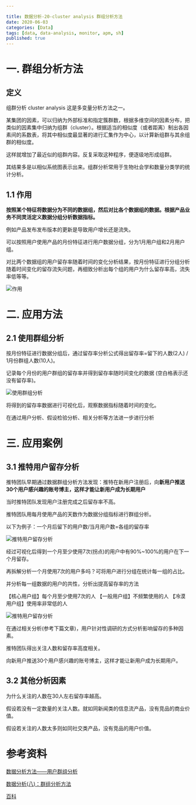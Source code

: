 ```yaml
---

title: 数据分析-20-cluster analysis 群组分析方法
date: 2020-06-03
categories: [Data]
tags: [data, data-analysis, monitor, apm, sh]
published: true
---
```


# 一. 群组分析方法

## 定义

组群分析 cluster analysis 这是多变量分析方法之一。

某集团的因素，可以归纳为外部标准和指定簇群数，根据多维空间的因素分布，把类似的因素集中归纳为组群（cluster）。根据适当的相似度（或者距离）制出各因素间的系数表，将其中相似度最显著的进行汇集作为中心，以计算新组群与其余组群的相似度。

这样就增加了最近似的组群内容。反复采取这种程序，便逐级地形成组群。

其结果多是以相似系统图表示出来。组群分析常用于生物社会学和数量分类学的统计分析。

## 1.1 作用

**按照某个特征将数据分为不同的数据组，然后对比各个数据组的数据。根据产品业务不同灵活定义数据分组分析数据指标。**

例如产品发布发布版本的更新是导致用户增长还是流失。

可以按照用户使用产品的月份特征进行用户数据分组，分为1月用户组和2月用户组。

对比两个数据组的用户留存率随着时间的变化分析结果，按月份特征进行分组分析随着时间变化的留存流失问题，再细致分析出每个组的用户为什么留存率高，流失率低等等。

![作用](https://pic2.zhimg.com/80/v2-0157bd2a08dadd3d8d12c65172d9ee09_720w.jpg)

# 二. 应用方法

## 2.1 使用群组分析

按月份特征进行数据分组后，通过留存率分析公式得出留存率=留下的人数(2人) / 1月份群组人数(10人)。

记录每个月份的用户群组的留存率并得到留存率随时间变化的数据 (空白格表示还没有留存率)。

![使用群组分析](https://pic3.zhimg.com/80/v2-d68f988b932e49aa42c707400215d74e_720w.jpg)

将得到的留存率数据进行可视化后，观察数据指标随着时间的变化。

在通过用户分析、假设检验分析、相关分析等方法进一步进行分析

# 三. 应用案例

## 3.1 推特用户留存分析

推特团队早期通过数据群组分析方法发现：推特在新用户注册后，向**新用户推送30个用户感兴趣的账号博主，这样才能让新用户成为长期用户**

当时推特团队发现用户注册完成之后留存率不高。

推特团队用每月使用产品的天数作为数据分组指标进行群组分析。

以下为例子：一个月后留下的用户数/当月用户数=各组的留存率

![推特用户留存分析](https://pic2.zhimg.com/80/v2-8ec1980ee9d840711af6ddcf53660e55_720w.jpg)

经过可视化后得到一个月至少使用7次(拐点)的用户中有90%~100%的用户在下一个月留存。

再拆解分析一个月使用7次的用户多吗？可将用户进行分组在统计每一组的占比。

并分析每一组数据的用户的共性，分析出提高留存率的方法

【核心用户组】每个月至少使用7次的人
【一般用户组】不频繁使用的人
【冷漠用户组】使用率非常低的人

![推特用户留存分析](https://pic2.zhimg.com/80/v2-183e1dd79af13c81b551fbbf3f8094ed_720w.jpg)

在通过相关分析(参考下篇文章)，用户针对性调研的方式分析影响留存的多种因素。

推特团队得出关注人数和留存率高度相关。

向新用户推送30个用户感兴趣的账号博主，这样才能让新用户成为长期用户。

## 3.2 其他分析因素

为什么关注的人数在30人左右留存率越高。

假设若没有一定数量的关注人数。就如同新闻类的信息流产品，没有竞品的商业价值。

假设若关注的人数太多则如同社交类产品，没有竞品的用户价值。


# 参考资料

[数据分析方法——用户群组分析](https://blog.csdn.net/liushuang99/article/details/111711261)

[数据分析(八)：群组分析方法](https://zhuanlan.zhihu.com/p/109759385)

[百科](https://baike.baidu.com/item/%E7%BB%84%E7%BE%A4%E5%88%86%E6%9E%90/388572?fr=aladdin)

